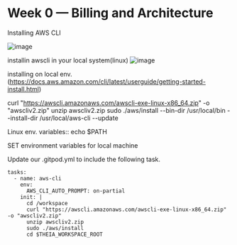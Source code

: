 # Week 0 — Billing and Architecture

Installing AWS CLI

![image](https://github.com/user-attachments/assets/76986645-ee86-4ee1-ba2a-626c8eea1531)



installin awscli in your local system(linux)
![image](https://github.com/user-attachments/assets/2960d4ae-1bd7-4747-8dcc-3208962e528d)

installing on local env.(https://docs.aws.amazon.com/cli/latest/userguide/getting-started-install.html)

curl "https://awscli.amazonaws.com/awscli-exe-linux-x86_64.zip" -o "awscliv2.zip"
unzip awscliv2.zip
sudo ./aws/install --bin-dir /usr/local/bin --install-dir /usr/local/aws-cli --update

Linux env. variables::
echo $PATH

SET environment variables for local machine

Update our .gitpod.yml to include the following task.

```
tasks:
  - name: aws-cli
    env:
      AWS_CLI_AUTO_PROMPT: on-partial
    init: |
      cd /workspace
      curl "https://awscli.amazonaws.com/awscli-exe-linux-x86_64.zip" -o "awscliv2.zip"
      unzip awscliv2.zip
      sudo ./aws/install
      cd $THEIA_WORKSPACE_ROOT
```

